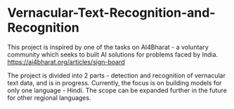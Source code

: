 # Vernacular-Text-Recognition-and-Recognition

This project is inspired by one of the tasks on AI4Bharat - a voluntary community which seeks to built AI solutions for problems faced by India.
https://ai4bharat.org/articles/sign-board

The project is divided into 2 parts - detection and recognition of vernacular text data, and is in progress. Currently, the focus is on building models for only one language - Hindi. The scope can be expanded further in the future for other regional languages.
